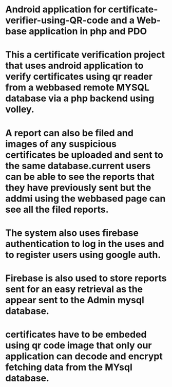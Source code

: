 # Android application for certificate-verifier-using-QR-code and a Web-base application in php and PDO 
# This a certificate verification project that uses android application to verify certificates using qr reader from a webbased remote MYSQL database via a php backend using volley.
# A report can also be filed and images of any suspicious certificates be uploaded and sent to the same database.current users can be able to see the reports that they have previously sent but the addmi using the webbased page can see all the filed reports.
# The system also uses firebase authentication to log in the uses and to register users using google auth.
# Firebase is also used to store reports sent for an easy retrieval as the appear sent to the Admin mysql database.
# certificates have to be embeded using qr code image that only our application can decode and encrypt fetching data from the MYsql database.
